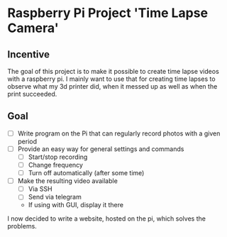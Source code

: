 # Raspberry Pi Project 'Time Lapse Camera'


## Incentive

The goal of this project is to make it possible to create time lapse videos with a raspberry pi. I mainly want to use that for creating time lapses to observe what my 3d printer did, when it messed up as well as when the print succeeded.


## Goal

- [ ] Write program on the Pi that can regularly record photos with a given period
- [ ] Provide an easy way for general settings and commands
    - [ ] Start/stop recording
    - [ ] Change frequency
    - [ ] Turn off automatically (after some time)
- [ ] Make the resulting video available
    - [ ] Via SSH
    - [ ] Send via telegram
    - If using with GUI, display it there


I now decided to write a website, hosted on the pi, which solves the problems.



